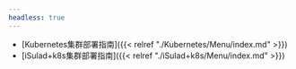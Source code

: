 ```yaml
---
headless: true
---
```


- [Kubernetes集群部署指南]({{< relref "./Kubernetes/Menu/index.md" >}})
- [iSulad+k8s集群部署指南]({{< relref "./iSulad+k8s/Menu/index.md" >}})
